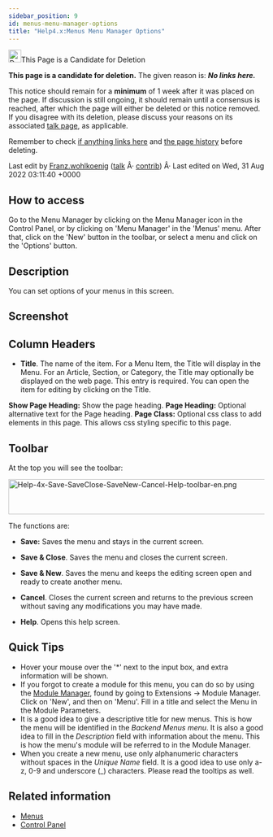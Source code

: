 ```yaml
---
sidebar_position: 9
id: menus-menu-manager-options
title: "Help4.x:Menus Menu Manager Options"
---
```

<img
src="https://docs.joomla.org/images/thumb/c/ca/Delete-icon.png/25px-Delete-icon.png"
decoding="async"
srcset="https://docs.joomla.org/images/thumb/c/ca/Delete-icon.png/38px-Delete-icon.png 1.5x, https://docs.joomla.org/images/thumb/c/ca/Delete-icon.png/50px-Delete-icon.png 2x"
data-file-width="100" data-file-height="100" width="25" height="25"
alt="Delete-icon.png" />This Page is a Candidate for Deletion

**This page is a candidate for deletion.** The given reason is: ***No
links here.***

<span class="panel radius"> This notice should remain for a **minimum**
of 1 week after it was placed on the page. If discussion is still
ongoing, it should remain until a consensus is reached, after which the
page will either be deleted or this notice removed. If you disagree with
its deletion, please discuss your reasons on its associated <a
href="https://docs.joomla.org/index.php?title=Help4.x_talk:Menus_Menu_Manager_Options&amp;action=edit&amp;redlink=1"
class="new"
title="Help4.x talk:Menus Menu Manager Options (page does not exist)">talk
page</a>, as applicable.</span>

Remember to check [if anything links
here](https://docs.joomla.org/Special:WhatLinksHere/Help4.x:Menus_Menu_Manager_Options "Special:WhatLinksHere/Help4.x:Menus Menu Manager Options")
and <a
href="https://docs.joomla.org//docs.joomla.org/index.php?title=Help4.x:Menus_Menu_Manager_Options&amp;action=history"
class="external text" target="_blank" rel="noreferrer noopener">the page
history</a> before deleting.

Last edit by
[Franz.wohlkoenig](https://docs.joomla.org/User:Franz.wohlkoenig "User:Franz.wohlkoenig")
([talk](https://docs.joomla.org/User_talk:Franz.wohlkoenig "User talk:Franz.wohlkoenig")
Â·
[contrib](https://docs.joomla.org/Special:Contributions/Franz.wohlkoenig "Special:Contributions/Franz.wohlkoenig"))
Â· Last edited on Wed, 31 Aug 2022 03:11:40 +0000

## How to access

Go to the Menu Manager by clicking on the Menu Manager icon in the
Control Panel, or by clicking on 'Menu Manager' in the 'Menus' menu.
After that, click on the 'New' button in the toolbar, or select a menu
and click on the 'Options' button.

## Description

You can set options of your menus in this screen.

## Screenshot

## Column Headers

- **Title**. The name of the item. For a Menu Item, the Title will
  display in the Menu. For an Article, Section, or Category, the Title
  may optionally be displayed on the web page. This entry is required.
  You can open the item for editing by clicking on the Title.

**Show Page Heading:** Show the page heading. **Page Heading:** Optional
alternative text for the Page heading. **Page Class:** Optional css
class to add elements in this page. This allows css styling specific to
this page.

## Toolbar

At the top you will see the toolbar:

<img
src="https://docs.joomla.org/images/2/2a/Help-4x-Save-SaveClose-SaveNew-Cancel-Help-toolbar-en.png"
decoding="async" data-file-width="600" data-file-height="69" width="600"
height="69"
alt="Help-4x-Save-SaveClose-SaveNew-Cancel-Help-toolbar-en.png" />

The functions are:

- **Save:** Saves the menu and stays in the current screen.

<!-- -->

- **Save & Close**. Saves the menu and closes the current screen.

<!-- -->

- **Save & New**. Saves the menu and keeps the editing screen open and
  ready to create another menu.

<!-- -->

- **Cancel**. Closes the current screen and returns to the previous
  screen without saving any modifications you may have made.

<!-- -->

- **Help**. Opens this help screen.

## Quick Tips

- Hover your mouse over the '\*' next to the input box, and extra
  information will be shown.
- If you forgot to create a module for this menu, you can do so by using
  the
  <a href="https://docs.joomla.org/Help4.x:Extensions_Module_Manager"
  class="mw-redirect" title="Help4.x:Extensions Module Manager">Module
  Manager</a>, found by going to Extensions -\> Module Manager. Click on
  'New', and then on 'Menu'. Fill in a title and select the Menu in the
  Module Parameters.
- It is a good idea to give a descriptive title for new menus. This is
  how the menu will be identified in the *Backend Menus menu*. It is
  also a good idea to fill in the *Description* field with information
  about the menu. This is how the menu's module will be referred to in
  the Module Manager.
- When you create a new menu, use only alphanumeric characters without
  spaces in the *Unique Name* field. It is a good idea to use only a-z,
  0-9 and underscore (\_) characters. Please read the tooltips as well.

## Related information

- [Menus](https://docs.joomla.org/Help4.x:Menus "Special:MyLanguage/Help4.x:Menus")
- [Control
  Panel](https://docs.joomla.org/Help4.x:Site_Control_Panel "Special:MyLanguage/Help4.x:Site Control Panel")
